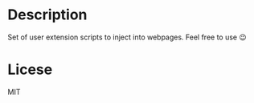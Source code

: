 # Description

Set of user extension scripts to inject into webpages. Feel free to use 😉

# Licese

MIT
